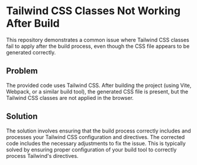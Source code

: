 # Tailwind CSS Classes Not Working After Build

This repository demonstrates a common issue where Tailwind CSS classes fail to apply after the build process, even though the CSS file appears to be generated correctly.

## Problem

The provided code uses Tailwind CSS. After building the project (using Vite, Webpack, or a similar build tool), the generated CSS file is present, but the Tailwind CSS classes are not applied in the browser.

## Solution

The solution involves ensuring that the build process correctly includes and processes your Tailwind CSS configuration and directives. The corrected code includes the necessary adjustments to fix the issue. This is typically solved by ensuring proper configuration of your build tool to correctly process Tailwind's directives.
